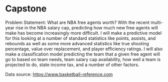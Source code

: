 # Capstone

Problem Statement: What are NBA free agents worth? With the recent multi-year rise in the NBA salary cap, predicting how much new free agents will make has become increasingly more difficult. I will make a predictive model for this looking at a number of standard statistics like points, assists, and rebounds as well as some more advanced statistics like true shooting percentage, value over replacement, and player efficiency ratings. I will also make a classification model predicting the team that a given free agent will go to based on team needs, team salary cap availability, how well a team is projected to do, state income tax, and a number of other factors.

Data source: https://www.basketball-reference.com
